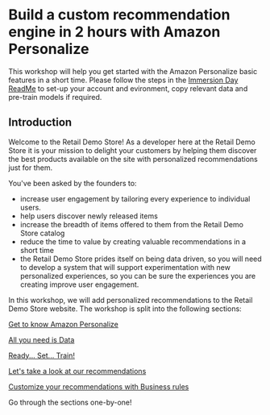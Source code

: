 # Build a custom recommendation engine in 2 hours with Amazon Personalize

This workshop will help you get started with the Amazon Personalize basic features in a short time. Please follow the steps in the [Immersion Day ReadMe](../README.md) to set-up your account and evironment, copy relevant data and pre-train models if required.

## Introduction

Welcome to the Retail Demo Store! As a developer here at the Retail Demo Store it is your mission to delight your customers by helping them discover the best products available on the site with personalized recommendations just for them.

You've been asked by the founders to:

* increase user engagement by tailoring every experience to individual users.
* help users discover newly released items
* increase the breadth of items offered to them from the Retail Demo Store catalog
* reduce the time to value by creating valuable recommendations in a short time
* the Retail Demo Store prides itself on being data driven, so you will need to develop a system that will support experimentation with new personalized experiences, so you can be sure the experiences you are creating improve user engagement.

In this workshop, we will add personalized recommendations to the Retail Demo Store website. The workshop is split into the following sections:

[Get to know Amazon Personalize](./00_Introduction_to_Amazon_Personalize.md)

[All you need is Data](./01_Data.ipynb)

[Ready... Set... Train!](./02_Training.ipynb)

[Let's take a look at our recommendations](./03_Inference.ipynb)

[Customize your recommendations with Business rules](./04_Clean_Up.ipynb) 

Go through the sections one-by-one!


